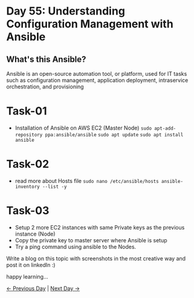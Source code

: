 # Day 55: Understanding Configuration Management with Ansible

## What's this Ansible?

Ansible is an open-source automation tool, or platform, used for IT tasks such as configuration management, application deployment, intraservice orchestration, and provisioning

# Task-01

- Installation of Ansible on AWS EC2 (Master Node)
  `sudo apt-add-repository ppa:ansible/ansible` `sudo apt update`
  `sudo apt install ansible`

# Task-02

- read more about Hosts file
  `sudo nano /etc/ansible/hosts ansible-inventory --list -y`

# Task-03

- Setup 2 more EC2 instances with same Private keys as the previous instance (Node)
- Copy the private key to master server where Ansible is setup
- Try a ping command using ansible to the Nodes.

Write a blog on this topic with screenshots in the most creative way and post it on linkedIn :)

happy learning...

[← Previous Day](../day54/README.md) | [Next Day →](../day56/README.md)
